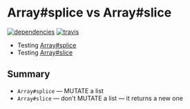 # Array#splice vs Array#slice

[![dependencies](https://david-dm.org/piecioshka/splice-vs-slice.svg)](https://github.com/piecioshka/splice-vs-slice)
[![travis](https://img.shields.io/travis/piecioshka/splice-vs-slice.svg)](https://travis-ci.org/piecioshka/splice-vs-slice)

* Testing [Array#splice](/test/splice.test.js)
* Testing [Array#slice](/test/slice.test.js)

## Summary

* `Array#splice` — MUTATE a list
* `Array#slice` — don't MUTATE a list — it returns a new one
